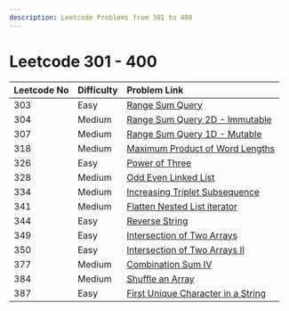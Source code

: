 ```yaml
---
description: Leetcode Problems from 301 to 400
---
```


# Leetcode 301 - 400



| Leetcode No | Difficulty | Problem Link |
| :--- | :--- | :--- |
| 303 | Easy | [Range Sum Query](../leetcode-easy/leetcode-303-range-sum-query-immutable.md) |
| 304 | Medium | [Range Sum Query 2D - Immutable](../leetcode-medium/leetcode-304-range-sum-query-2d-immutable.md) |
| 307 | Medium | [Range Sum Query 1D - Mutable](../leetcode-medium/leetcode-307-range-sum-query-mutable.md) |
| 318 | Medium | [Maximum Product of Word Lengths](../leetcode-medium/leetcode-318-maximum-product-of-word-lengths.md) |
| 326 | Easy | [Power of Three](../leetcode-easy/leetcode-326-power-of-three.md) |
| 328 | Medium | [Odd Even Linked List](../leetcode-medium/leetcode-328-odd-even-linked-list.md) |
| 334 | Medium | [Increasing Triplet Subsequence](../leetcode-medium/leetcode-334-increasing-triplet-subsequence.md) |
| 341 | Medium | [Flatten Nested List iterator](../leetcode-medium/leetcode-341-flatten-nested-list-iterator.md) |
| 344 | Easy | [Reverse String](../leetcode-easy/leetcode-344-reverse-string.md) |
| 349 | Easy | [Intersection of Two Arrays](../leetcode-easy/leetcode-349-intersection-of-two-arrays.md) |
| 350 | Easy | [Intersection of Two Arrays II](../leetcode-easy/leetcode-350-intersection-of-two-array-ii.md) |
| 377 | Medium | [Combination Sum IV](../leetcode-medium/leetcode-377-combination-sum-iv.md) |
| 384 | Medium | [Shuffle an Array](../leetcode-medium/leetcode-384-shuffle-an-array.md) |
| 387 | Easy | [First Unique Character in a String](../leetcode-easy/leetcode-387-first-unique-character-in-a-string.md) |

